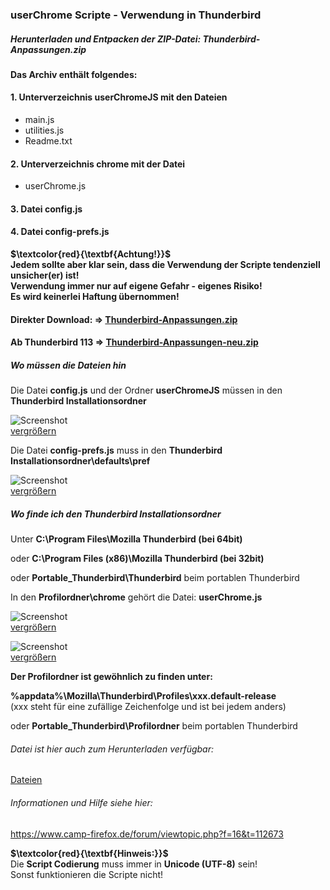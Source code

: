 ### userChrome Scripte -  Verwendung in Thunderbird   

##### Herunterladen und Entpacken der ZIP-Datei: Thunderbird-Anpassungen.zip

#### Das Archiv enthält folgendes:   

  #### 1. Unterverzeichnis userChromeJS mit den Dateien   
   * main.js
   * utilities.js
   * Readme.txt

  #### 2. Unterverzeichnis chrome mit der Datei     
   * userChrome.js

  #### 3. Datei config.js   

  #### 4. Datei config-prefs.js  

  **$\textcolor{red}{\textbf{Achtung!}}$**    
  **Jedem sollte aber klar sein, dass die Verwendung der Scripte tendenziell unsicher(er) ist!**    
  **Verwendung immer nur auf eigene Gefahr - eigenes Risiko!**    
  **Es wird keinerlei Haftung übernommen!**    
  
#### Direkter Download: **⇒** [Thunderbird-Anpassungen.zip](https://raw.githubusercontent.com/Endor8/userChrome.js/master/Thunderbird/userChrome/Dateien/Thunderbird-Anpassungen.zip)

#### Ab Thunderbird 113 **⇒** [Thunderbird-Anpassungen-neu.zip](https://raw.githubusercontent.com/Endor8/userChrome.js/master/Thunderbird/userChrome/Dateien/Thunderbird-Anpassungen-neu.zip)

##### Wo müssen die Dateien hin

Die Datei **config.js** und der Ordner **userChromeJS** müssen in den **Thunderbird Installationsordner**
      
![Screenshot](https://github.com/Endor8/userChrome.js/blob/master/Thunderbird/userChrome/images/Screenshot4-400px.png?raw=true)  
[vergrößern](https://github.com/Endor8/userChrome.js/blob/master/Thunderbird/userChrome/images/Screenshot4-600px.png?raw=true)

Die Datei **config-prefs.js** muss in den **Thunderbird Installationsordner\defaults\pref**

![Screenshot](https://github.com/Endor8/userChrome.js/blob/master/Thunderbird/userChrome/images/Screenshot5-400px.png?raw=true)     
[vergrößern](https://github.com/Endor8/userChrome.js/blob/master/Thunderbird/userChrome/images/Screenshot5-600px.png?raw=true)

##### Wo finde ich den Thunderbird Installationsordner

Unter **C:\Program Files\Mozilla Thunderbird (bei 64bit)**

oder 
**C:\Program Files (x86)\Mozilla Thunderbird (bei 32bit)**

oder 
**Portable_Thunderbird\Thunderbird** beim portablen Thunderbird

In den **Profilordner\chrome** gehört die Datei:
**userChrome.js**

![Screenshot](https://github.com/Endor8/userChrome.js/blob/master/Thunderbird/userChrome/images/Screenshot2-400px.png?raw=true)   
[vergrößern](https://github.com/Endor8/userChrome.js/blob/master/Thunderbird/userChrome/images/Screenshot2-600px.png?raw=true)

![Screenshot](https://github.com/Endor8/userChrome.js/blob/master/Thunderbird/userChrome/images/Screenshot1-400px.png?raw=true)      
[vergrößern](https://github.com/Endor8/userChrome.js/blob/master/Thunderbird/userChrome/images/Screenshot1-600px.png?raw=true)

**Der Profilordner ist gewöhnlich zu finden unter:**

**%appdata%\Mozilla\Thunderbird\Profiles\xxx.default-release**                                     
(xxx steht für eine zufällige Zeichenfolge und ist bei jedem anders)

oder
**Portable_Thunderbird\Profilordner** beim portablen Thunderbird
   
###### Datei ist hier auch zum Herunterladen verfügbar:
[Dateien](https://github.com/Endor8/userChrome.js/tree/master/Thunderbird/userChrome/Dateien)

###### Informationen und Hilfe siehe hier:
https://www.camp-firefox.de/forum/viewtopic.php?f=16&t=112673

**$\textcolor{red}{\textbf{Hinweis:}}$**    
Die **Script Codierung** muss immer in **Unicode (UTF-8)** sein!     
Sonst funktionieren die Scripte nicht!    


